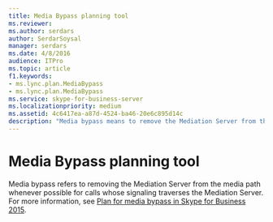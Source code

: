```yaml
---
title: Media Bypass planning tool
ms.reviewer: 
ms.author: serdars
author: SerdarSoysal
manager: serdars
ms.date: 4/8/2016
audience: ITPro
ms.topic: article
f1.keywords:
- ms.lync.plan.MediaBypass
- ms.lync.plan.MediaBypass
ms.service: skype-for-business-server
ms.localizationpriority: medium
ms.assetid: 4c6417ea-a87d-4524-ba46-20e6c895d14c
description: "Media bypass means to remove the Mediation Server from the media path whenever possible for calls whose signaling traverses the Mediation Server. For more detail, see Plan for media bypass in Skype for Business 2015."
---
```


# Media Bypass planning tool
 
Media bypass refers to removing the Mediation Server from the media path whenever possible for calls whose signaling traverses the Mediation Server. For more information, see [Plan for media bypass in Skype for Business 2015](../../plan-your-deployment/enterprise-voice-solution/media-bypass.md).
  
